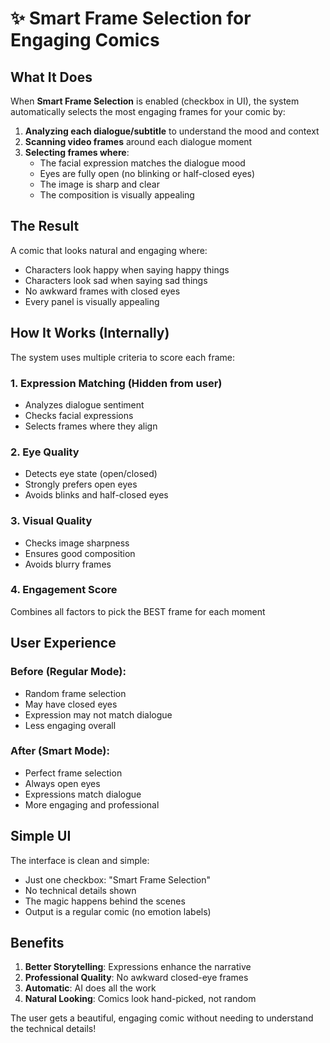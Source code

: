 # ✨ Smart Frame Selection for Engaging Comics

## What It Does

When **Smart Frame Selection** is enabled (checkbox in UI), the system automatically selects the most engaging frames for your comic by:

1. **Analyzing each dialogue/subtitle** to understand the mood and context
2. **Scanning video frames** around each dialogue moment  
3. **Selecting frames where**:
   - The facial expression matches the dialogue mood
   - Eyes are fully open (no blinking or half-closed eyes)
   - The image is sharp and clear
   - The composition is visually appealing

## The Result

A comic that looks natural and engaging where:
- Characters look happy when saying happy things
- Characters look sad when saying sad things  
- No awkward frames with closed eyes
- Every panel is visually appealing

## How It Works (Internally)

The system uses multiple criteria to score each frame:

### 1. Expression Matching (Hidden from user)
- Analyzes dialogue sentiment
- Checks facial expressions
- Selects frames where they align

### 2. Eye Quality
- Detects eye state (open/closed)
- Strongly prefers open eyes
- Avoids blinks and half-closed eyes

### 3. Visual Quality
- Checks image sharpness
- Ensures good composition
- Avoids blurry frames

### 4. Engagement Score
Combines all factors to pick the BEST frame for each moment

## User Experience

### Before (Regular Mode):
- Random frame selection
- May have closed eyes
- Expression may not match dialogue
- Less engaging overall

### After (Smart Mode):
- Perfect frame selection
- Always open eyes
- Expressions match dialogue
- More engaging and professional

## Simple UI

The interface is clean and simple:
- Just one checkbox: "Smart Frame Selection"
- No technical details shown
- The magic happens behind the scenes
- Output is a regular comic (no emotion labels)

## Benefits

1. **Better Storytelling**: Expressions enhance the narrative
2. **Professional Quality**: No awkward closed-eye frames
3. **Automatic**: AI does all the work
4. **Natural Looking**: Comics look hand-picked, not random

The user gets a beautiful, engaging comic without needing to understand the technical details!